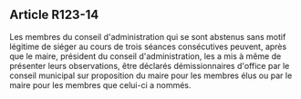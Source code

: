 ## Article R123-14

Les membres du conseil d'administration qui se sont abstenus sans motif légitime de siéger au cours de trois
séances consécutives peuvent, après que le maire, président du conseil d'administration, les a mis à même de
présenter leurs observations, être déclarés démissionnaires d'office par le conseil municipal sur proposition
du maire pour les membres élus ou par le maire pour les membres que celui-ci a nommés.

